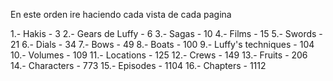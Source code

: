 En este orden ire haciendo cada vista de cada pagina

1.- Hakis                                                                      - 3
2.- Gears de Luffy                                                             - 6
3.- Sagas                                                                      - 10
4.- Films                                                                      - 15
5.- Swords                                                                     - 21
6.- Dials                                                                      - 34
7.- Bows                                                                       - 49
8.- Boats                                                                      - 100
9.- Luffy's techniques                                                         - 104
10.- Volumes                                                                   - 109
11.- Locations                                                                 - 125
12.- Crews                                                                     - 149
13.- Fruits                                                                    - 206
14.- Characters                                                                - 773
15.- Episodes                                                                  - 1104
16.- Chapters                                                                  - 1112